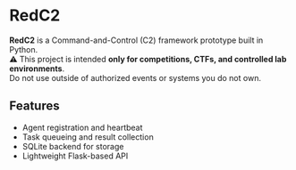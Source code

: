 # RedC2

**RedC2** is a Command-and-Control (C2) framework prototype built in Python.  
⚠️ This project is intended **only for competitions, CTFs, and controlled lab environments**.  
Do not use outside of authorized events or systems you do not own.

## Features
- Agent registration and heartbeat  
- Task queueing and result collection  
- SQLite backend for storage  
- Lightweight Flask-based API  


